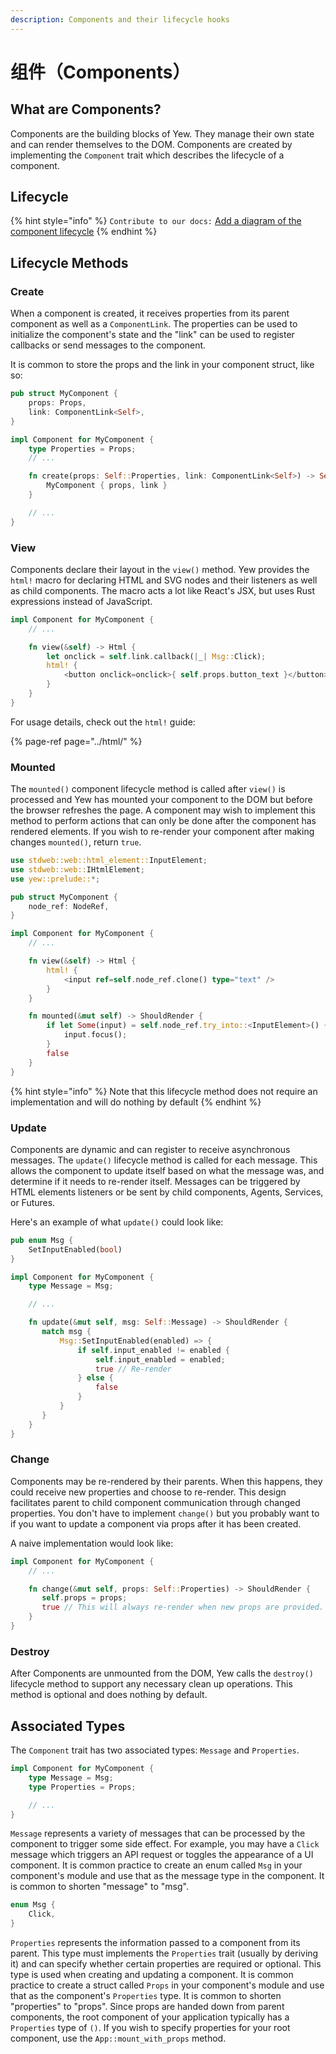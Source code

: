```yaml
---
description: Components and their lifecycle hooks
---
```


# 组件（Components）

## What are Components?

Components are the building blocks of Yew. They manage their own state and can render themselves to the DOM. Components are created by implementing the `Component` trait which describes the lifecycle of a component.

## Lifecycle

{% hint style="info" %}
`Contribute to our docs:` [Add a diagram of the component lifecycle](https://github.com/yewstack/docs/issues/22)
{% endhint %}

## Lifecycle Methods

### Create

When a component is created, it receives properties from its parent component as well as a `ComponentLink`. The properties can be used to initialize the component's state and the "link" can be used to register callbacks or send messages to the component.

It is common to store the props and the link in your component struct, like so:

```rust
pub struct MyComponent {
    props: Props,
    link: ComponentLink<Self>,
}

impl Component for MyComponent {
    type Properties = Props;
    // ...

    fn create(props: Self::Properties, link: ComponentLink<Self>) -> Self {
        MyComponent { props, link }
    }

    // ...
}
```

### View

Components declare their layout in the `view()` method. Yew provides the `html!` macro for declaring HTML and SVG nodes and their listeners as well as child components. The macro acts a lot like React's JSX, but uses Rust expressions instead of JavaScript.

```rust
impl Component for MyComponent {
    // ...

    fn view(&self) -> Html {
        let onclick = self.link.callback(|_| Msg::Click);
        html! {
            <button onclick=onclick>{ self.props.button_text }</button>
        }
    }
}
```

For usage details, check out the `html!` guide:

{% page-ref page="../html/" %}

### Mounted

The `mounted()` component lifecycle method is called after `view()` is processed and Yew has mounted your component to the DOM but before the browser refreshes the page. A component may wish to implement this method to perform actions that can only be done after the component has rendered elements. If you wish to re-render your component after making changes `mounted()`, return `true`.

```rust
use stdweb::web::html_element::InputElement;
use stdweb::web::IHtmlElement;
use yew::prelude::*;

pub struct MyComponent {
    node_ref: NodeRef,
}

impl Component for MyComponent {
    // ...

    fn view(&self) -> Html {
        html! {
            <input ref=self.node_ref.clone() type="text" />
        }
    }

    fn mounted(&mut self) -> ShouldRender {
        if let Some(input) = self.node_ref.try_into::<InputElement>() {
            input.focus();
        }
        false
    }
}
```

{% hint style="info" %}
Note that this lifecycle method does not require an implementation and will do nothing by default
{% endhint %}

### Update

Components are dynamic and can register to receive asynchronous messages. The `update()` lifecycle method is called for each message. This allows the component to update itself based on what the message was, and determine if it needs to re-render itself. Messages can be triggered by HTML elements listeners or be sent by child components, Agents, Services, or Futures.

Here's an example of what `update()` could look like:

```rust
pub enum Msg {
    SetInputEnabled(bool)
}

impl Component for MyComponent {
    type Message = Msg;

    // ...

    fn update(&mut self, msg: Self::Message) -> ShouldRender {
       match msg {
           Msg::SetInputEnabled(enabled) => {
               if self.input_enabled != enabled {
                   self.input_enabled = enabled;
                   true // Re-render
               } else {
                   false
               }
           }
       }
    }
}
```

### Change

Components may be re-rendered by their parents. When this happens, they could receive new properties and choose to re-render. This design facilitates parent to child component communication through changed properties. You don't have to implement `change()` but you probably want to if you want to update a component via props after it has been created.

A naive implementation would look like:

```rust
impl Component for MyComponent {
    // ...

    fn change(&mut self, props: Self::Properties) -> ShouldRender {
       self.props = props;
       true // This will always re-render when new props are provided.
    }
}
```

### Destroy

After Components are unmounted from the DOM, Yew calls the `destroy()` lifecycle method to support any necessary clean up operations. This method is optional and does nothing by default.

## Associated Types

The `Component` trait has two associated types: `Message` and `Properties`.

```rust
impl Component for MyComponent {
    type Message = Msg;
    type Properties = Props;

    // ...
}
```

`Message` represents a variety of messages that can be processed by the component to trigger some side effect. For example, you may have a `Click` message which triggers an API request or toggles the appearance of a UI component. It is common practice to create an enum called `Msg` in your component's module and use that as the message type in the component. It is common to shorten "message" to "msg".

```rust
enum Msg {
    Click,
}
```

`Properties` represents the information passed to a component from its parent. This type must implements the `Properties` trait \(usually by deriving it\) and can specify whether certain properties are required or optional. This type is used when creating and updating a component. It is common practice to create a struct called `Props` in your component's module and use that as the component's `Properties` type. It is common to shorten "properties" to "props". Since props are handed down from parent components, the root component of your application typically has a `Properties` type of `()`. If you wish to specify properties for your root component, use the `App::mount_with_props` method.

